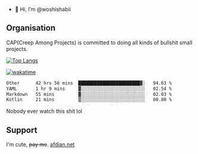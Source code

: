 - 👋 Hi, I’m @woshishabii

## Organisation

CAP(Creep Among Projects) is committed to doing all kinds of bullshit small projects.

[![Top Langs](https://github-readme-stats.vercel.app/api/top-langs/?username=woshishabii&layout=compact)](https://github.com/anuraghazra/github-readme-stats)

[![wakatime](https://wakatime.com/badge/user/34d02784-acc1-4a16-82d7-33fdb53c4ed6.svg)](https://wakatime.com/@34d02784-acc1-4a16-82d7-33fdb53c4ed6)


<!--START_SECTION:waka-->

```txt
Other      42 hrs 56 mins  ███████████████████████▓░   94.63 %
YAML       1 hr 9 mins     ▓░░░░░░░░░░░░░░░░░░░░░░░░   02.54 %
Markdown   55 mins         ▓░░░░░░░░░░░░░░░░░░░░░░░░   02.03 %
Kotlin     21 mins         ▒░░░░░░░░░░░░░░░░░░░░░░░░   00.80 %
```

<!--END_SECTION:waka-->

Nobody ever watch this shit lol

## Support
I'm cute, ~~pay me~~.
[afdian.net](https://afdian.com/a/woshishabi)

<!---
woshishabii/woshishabii is a ✨ special ✨ repository because its `README.md` (this file) appears on your GitHub profile.
You can click the Preview link to take a look at your changes.
--->

